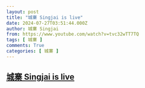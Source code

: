 ```yaml
---
layout: post
title: "城寨 Singjai is live"
date: 2024-07-27T03:51:44.000Z
author: 城寨 Singjai
from: https://www.youtube.com/watch?v=tvc32wTT7TQ
tags: [ 城寨 ]
comments: True
categories: [ 城寨 ]
---
```

<!--1722052304000-->
[城寨 Singjai is live](https://www.youtube.com/watch?v=tvc32wTT7TQ)
------

<div>

</div>
